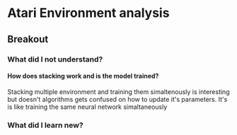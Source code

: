 # Atari Environment analysis
## Breakout
### What did I not understand?
#### How does stacking work and is the model trained?
Stacking multiple environment and training them simaltenously is interesting but doesn't algorithms gets confused on how to update it's parameters. It's is like training the same neural network simaltaneously
### What did I learn new?


 